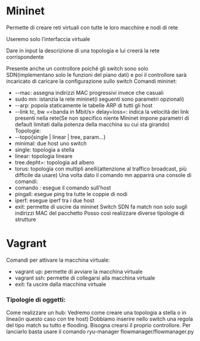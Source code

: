 # Mininet
Permette di creare reti virtuali con tutte le loro macchine e nodi di rete

Useremo solo l’interfaccia virtuale

Dare in input la descrizione di una topologia e lui creerà la rete corrispondente

Presente anche un controllore poiché gli switch sono solo SDN(implementano solo le funzioni del piano dati) e poi il controllore sarà incaricato di caricare la configurazione sullo switch
Comandi mininet:
- --mac: assegna indirizzi MAC progressivi invece che casuali
- sudo mn: istanzia la rete mininet(i seguenti sono parametri opzionali)
-   --arp: popola staticamente le tabelle ARP di tutti gli host
-   --link tc, bw =<banda in Mbit/s> delay=<Ritardo>loss=<Perdita in percentuale>: indica la velocità dei link presenti nella rete(Se non specifico niente Mininet impone parametri di default limitati dalla potenza della macchina su cui sta girando)
Topologie:
-   --topo{single | linear | tree, param…}
-   minimal: due host uno switch
-   single: topologia a stella
-   linear: topologia lineare
-   tree.depht=<livelli>: topologia ad albero
-   torus: topologia con multipli anelli(attenzione al traffico broadcast, più difficile da usare)
Una volta dato il comando mn apparirà una console di comandi:
-   <nomehost> comando : esegue il comando sull’host
-   pingall: esegue ping tra tutte le coppie di nodi
-   iperf<nome1><nome2>: esegue iperf tra i due host
-   exit: permette di uscire da mininet
Switch SDN fa match non solo sugli indirizzi MAC del pacchetto
Posso così realizzare diverse tipologie di strutture
# Vagrant
Comandi per attivare la macchina virtuale:
-   vagrant up: permette di avviare la macchina virtuale
-   vagrant ssh: permette di collegarsi alla macchina virtuale
-   exit: fa uscire dalla macchina virtuale
### Tipologie di oggetti:
Come realizzare un hub:
Vedremo come creare una topologia a stella o in linea(in questo caso con tre host)
Dobbiamo inserire nello switch una regola del tipo match su tutto e flooding. Bisogna crearsi il proprio controllore. Per lanciarlo basta usare il comando ryu-manager flowmanager/flowmanager.py
